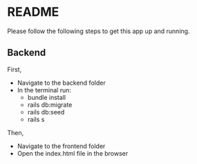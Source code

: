 # README

Please follow the following steps to get this app up and running.

## Backend
First,
- Navigate to the backend folder
- In the terminal run: 
    - bundle install
    - rails db:migrate
    - rails db:seed
    - rails s

Then,
- Navigate to the frontend folder
- Open the index.html file in the browser